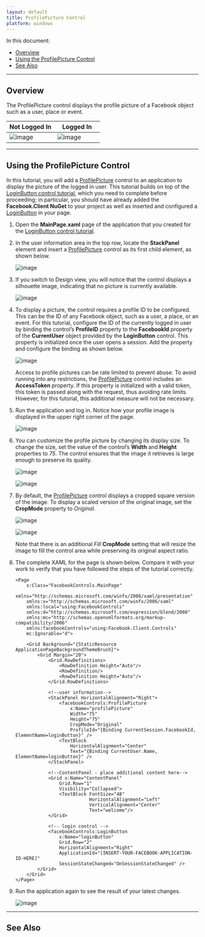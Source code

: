 ```yaml
---
layout: default
title: ProfilePicture Control
platform: windows
---
```


In this document:

* [Overview](#1)
* [Using the ProfilePicture Control](#2)
* [See Also](#3)

---

## Overview

The ProfilePicture control displays the profile picture of a Facebook object such as a user, place or event.

|Not Logged In|&nbsp;&nbsp;&nbsp;Logged In&nbsp;&nbsp;&nbsp;|
|--------|--------|
|![image](images/image12.png)|![image](images/image13.png)|

---

## Using the ProfilePicture Control

In this tutorial, you will add a [ProfilePicture](/docs/reference/client/Client.Controls.ProfilePicture.html) control to an application to display the picture of the logged in user. This tutorial builds on top of the [LoginButton control tutorial](/docs/windows/controls/login-ui-control/), which you need to complete before proceeding; in particular, you should have already added the **Facebook.Client NuGet** to your project as well as inserted and configured a [LoginButton](/docs/reference/client/Client.Controls.LoginButton.html) in your page.

1.	Open the **MainPage.xaml** page of the application that you created for the [LoginButton control tutorial](/docs/windows/controls/login-ui-control/). 

1.	In the user information area in the top row, locate the **StackPanel** element and insert a [ProfilePicture](/docs/reference/client/Client.Controls.ProfilePicture.html) control as its first child element, as shown below.
 
	![image](images/image14.png)

1.	If you switch to Design view, you will notice that the control displays a silhouette image, indicating that no picture is currently available. 
 
	![image](images/image15.png)

1.	To display a picture, the control requires a profile ID to be configured. This can be the ID of any Facebook object, such as a user, a place, or an event. For this tutorial, configure the ID of the currently logged in user by binding the control’s **ProfileID** property to the **FacebookId** property of the **CurrentUser** object provided by the **LoginButton** control. This property is initialized once the user opens a session. Add the property and configure the binding as shown below.
 
	![image](images/image16.png)

	Access to profile pictures can be rate limited to prevent abuse. To avoid running into any restrictions, the [ProfilePicture](/docs/reference/client/Client.Controls.ProfilePicture.html) control includes an **AccessToken** property. If this property is initialized with a valid token, this token is passed along with the request, thus avoiding rate limits. However, for this tutorial, this additional measure will not be necessary.

1.	Run the application and log in. Notice how your profile image is displayed in the upper right corner of the page.
 
	![image](images/image17.png)

1.	You can customize the profile picture by changing its display size.  To change the size, set the value of the control’s **Width** and **Height** properties to _75_. The control ensures that the image it retrieves is large enough to preserve its quality.
 
	![image](images/image18.png)

	![image](images/image19.png)

1.	By default, the [ProfilePicture](/docs/reference/client/Client.Controls.ProfilePicture.html) control displays a cropped square version of the image. To display a scaled version of the original image, set the **CropMode** property to _Original_.
 
	![image](images/image20.png)
	
	![image](images/image21.png)

	Note that there is an additional _Fill_ **CropMode** setting that will resize the image to fill the control area while preserving its original aspect ratio.

1.	The complete XAML for the page is shown below. Compare it with your work to verify that you have followed the steps of the tutorial correctly.

        <Page
            x:Class="FacebookControls.MainPage"
            xmlns="http://schemas.microsoft.com/winfx/2006/xaml/presentation"
            xmlns:x="http://schemas.microsoft.com/winfx/2006/xaml"
            xmlns:local="using:FacebookControls"
            xmlns:d="http://schemas.microsoft.com/expression/blend/2008"
            xmlns:mc="http://schemas.openxmlformats.org/markup-compatibility/2006"
            xmlns:facebookControls="using:Facebook.Client.Controls"
            mc:Ignorable="d">

            <Grid Background="{StaticResource ApplicationPageBackgroundThemeBrush}">
                <Grid Margin="20">
                    <Grid.RowDefinitions>
                        <RowDefinition Height="Auto"/>
                        <RowDefinition/>
                        <RowDefinition Height="Auto"/>
                    </Grid.RowDefinitions>

                    <!--user information-->
                    <StackPanel HorizontalAlignment="Right">
                        <facebookControls:ProfilePicture 
                            x:Name="profilePicture"
                            Width="75" 
                            Height="75" 
                            CropMode="Original" 
                            ProfileId="{Binding CurrentSession.FacebookId, ElementName=loginButton}" />
                        <TextBlock 
                            HorizontalAlignment="Center"
                            Text="{Binding CurrentUser.Name, ElementName=loginButton}" />
                    </StackPanel>
            
                    <!--ContentPanel - place additional content here-->
                    <Grid x:Name="ContentPanel" 
                        Grid.Row="1"
                        Visibility="Collapsed">
                        <TextBlock FontSize="48" 
                                   HorizontalAlignment="Left" 
                                   VerticalAlignment="Center" 
                                   Text="welcome"/>
                    </Grid>

                    <!-- login control -->
                    <facebookControls:LoginButton 
                        x:Name="loginButton" 
                        Grid.Row="2" 
                        HorizontalAlignment="Right" 
                        ApplicationId="[INSERT-YOUR-FACEBOOK-APPLICATION-ID-HERE]" 
                        SessionStateChanged="OnSessionStateChanged" />
                </Grid>
            </Grid>
        </Page>

1.	Run the application again to see the result of your latest changes.

	![image](images/image22.png) 

---

## See Also

